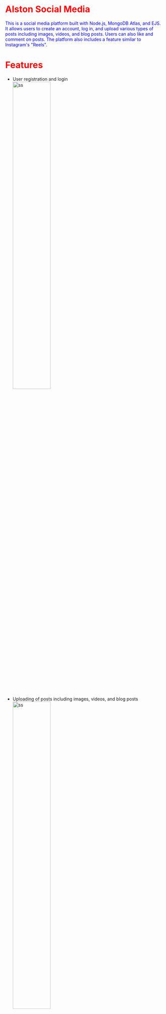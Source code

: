 <!DOCTYPE html>
<html>
<head>
  <meta charset="UTF-8">
  <title>Alston Social Media</title>
  <link rel="stylesheet" href="https://cdnjs.cloudflare.com/ajax/libs/font-awesome/6.4.0/css/all.min.css">
  <style>
    h1 {
      color: red;
    }
    p {
      color: blue;
    }
    img {
      width: 50%;
      height: auto;
    }
  </style>
</head>
<body>
  <h1>Alston Social Media</h1>
  <p>This is a social media platform built with Node.js, MongoDB Atlas, and EJS. It allows users to create an account, log in, and upload various types of posts including images, videos, and blog posts. Users can also like and comment on posts. The platform also includes a feature similar to Instagram's "Reels".</p>

  <h1>Features</h1>
  <ul>
    <li>User registration and login</li>
    <img src="#" alt="ss">
    <li>Uploading of posts including images, videos, and blog posts</li>
    <img src="#" alt="ss">
    <li>Liking and commenting on posts</li>
    <img src="#" alt="ss">
    <li>"Reels" feature</li>
    <img src="#" alt="ss">
    <li>Ability to change theme, font size, and button colors</li>
    <img src="#" alt="ss">
    <li>Live chat feature</li>
    <img src="#" alt="ss">
    <li>Safe profile page for viewing user posts</li>
    <img src="#" alt="ss">
  </ul>

  <h1>Technologies Used</h1>
  <ul>
    <span><li>Node.js</li>
    <i class="fa-brands fa-node"></i>
    </span>
    <li>MongoDB Atlas</li>
    <li>EJS</li>
    <li>Google OAuth2</li>
    <li>Passport JWT Local</li>
  </ul>

  <h1>Getting Started</h1>
  <ol>
    <li>Clone the repository</li>
    <li>Install dependencies with npm install</li>
    <li>Set up a MongoDB Atlas account and add your connection string to .env</li>
    <li>Add your Google OAuth2 client ID and client secret to .env</li>
    <li>Start the application with npm start</li>
  </ol>
</body>
</html>
